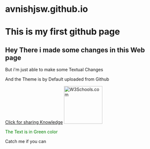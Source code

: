 # avnishjsw.github.io
<html>
 <body>

<h1> This is my first github page </h1>
<h2> Hey There i made some changes in this Web page </h2>
<p> But i'm just able to make some Textual Changes </p>
<p> And the Theme is by Default uploaded from Github </p>
<a href="https://www.quora.com"> Click for sharing Knowledge</a>

<img src="https://qph.ec.quoracdn.net/main-thumb-44038638-200-gbljoxcmopzlvzdqnfggwbggtcszlsjz.jpeg" alt="W3Schools.com" width="124" height="122">

<p style="color:green">The Text is in Green color</p>
<p title="I'm Here"> Catch me if you can</p>
</body>
</html>
